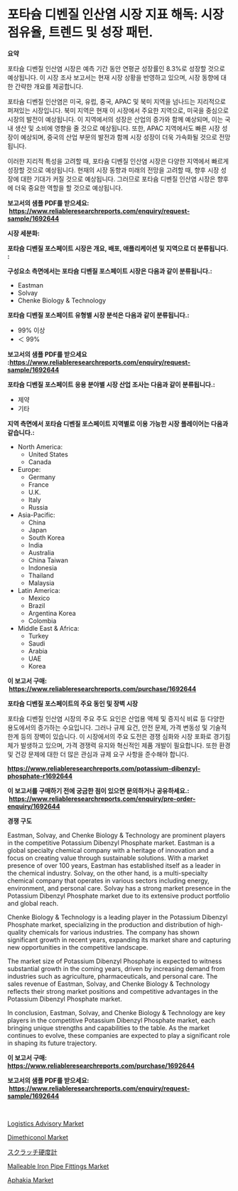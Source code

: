 <p><h1>포타슘 디벤질 인산염 시장 지표 해독: 시장 점유율, 트렌드 및 성장 패턴.</h1></p><p><strong>요약</strong></p>
<p><p>포타슘 디벤질 인산염 시장은 예측 기간 동안 연평균 성장률인 8.3%로 성장할 것으로 예상됩니다. 이 시장 조사 보고서는 현재 시장 상황을 반영하고 있으며, 시장 동향에 대한 간략한 개요를 제공합니다. </p><p>포타슘 디벤질 인산염은 미국, 유럽, 중국, APAC 및 북미 지역을 넘나드는 지리적으로 퍼져있는 시장입니다. 북미 지역은 현재 이 시장에서 주요한 지역으로, 미국을 중심으로 시장의 발전이 예상됩니다. 이 지역에서의 성장은 산업의 증가와 함께 예상되며, 이는 국내 생산 및 소비에 영향을 줄 것으로 예상됩니다. 또한, APAC 지역에서도 빠른 시장 성장이 예상되며, 중국의 산업 부문의 발전과 함께 시장 성장이 더욱 가속화될 것으로 전망됩니다. </p><p>이러한 지리적 특성을 고려할 때, 포타슘 디벤질 인산염 시장은 다양한 지역에서 빠르게 성장할 것으로 예상됩니다. 현재의 시장 동향과 미래의 전망을 고려할 때, 향후 시장 성장에 대한 기대가 커질 것으로 예상됩니다. 그러므로 포타슘 디벤질 인산염 시장은 향후에 더욱 중요한 역할을 할 것으로 예상됩니다.</p></p>
<p><strong>보고서의 샘플 PDF를 받으세요: &nbsp;<a href="https://www.reliableresearchreports.com/enquiry/request-sample/1692644">https://www.reliableresearchreports.com/enquiry/request-sample/1692644</a></strong></p>
<p><strong>시장 세분화:</strong></p>
<p><strong> 포타슘 디벤질 포스페이트 시장은 개요, 배포, 애플리케이션 및 지역으로 더 분류됩니다. :</strong></p>
<p><strong>구성요소 측면에서는 포타슘 디벤질 포스페이트 시장은 다음과 같이 분류됩니다.:</strong></p>
<p><ul><li>Eastman</li><li>Solvay</li><li>Chenke Biology & Technology</li></ul></p>
<p><strong> 포타슘 디벤질 포스페이트 유형별 시장 분석은 다음과 같이 분류됩니다.:</strong></p>
<p><ul><li>99% 이상</li><li>＜ 99%</li></ul></p>
<p><strong>보고서의 샘플 PDF를 받으세요 :<a href="https://www.reliableresearchreports.com/enquiry/request-sample/1692644">https://www.reliableresearchreports.com/enquiry/request-sample/1692644</a></strong></p>
<p><strong> 포타슘 디벤질 포스페이트 응용 분야별 시장 산업 조사는 다음과 같이 분류됩니다.:</strong></p>
<p><ul><li>제약</li><li>기타</li></ul></p>
<p><strong>지역 측면에서 포타슘 디벤질 포스페이트 지역별로 이용 가능한 시장 플레이어는 다음과 같습니다.:</strong></p>
<p><ul>
    <li>
        North America:
        <ul>
            <li>United States</li>
            <li>Canada</li>
        </ul>
    </li>
    <li>
        Europe:
        <ul>
            <li>Germany</li>
            <li>France</li>
            <li>U.K.</li>
            <li>Italy</li>
            <li>Russia</li>
        </ul>
    </li>
    <li>
        Asia-Pacific:
        <ul>
            <li>China</li>
            <li>Japan</li>
            <li>South Korea</li>
            <li>India</li>
            <li>Australia</li>
            <li>China Taiwan</li>
            <li>Indonesia</li>
            <li>Thailand</li>
            <li>Malaysia</li>
        </ul>
    </li>
    <li>
        Latin America:
        <ul>
            <li>Mexico</li>
            <li>Brazil</li>
            <li>Argentina Korea</li>
            <li>Colombia</li>
        </ul>
    </li>
    <li>
        Middle East & Africa:
        <ul>
            <li>Turkey</li>
            <li>Saudi</li>
            <li>Arabia</li>
            <li>UAE</li>
            <li>Korea</li>
        </ul>
    </li>
    </ul></p>
<p><strong>이 보고서 구매: &nbsp;<a href="https://www.reliableresearchreports.com/purchase/1692644">https://www.reliableresearchreports.com/purchase/1692644</a></strong></p>
<p><strong>포타슘 디벤질 포스페이트의 주요 동인 및 장벽 시장</strong></p>
<p><p>포타슘 디벤질 인산염 시장의 주요 주도 요인은 산업용 액체 및 증지식 비료 등 다양한 용도에서의 증가하는 수요입니다. 그러나 규제 요건, 안전 문제, 가격 변동성 및 기술적 한계 등의 장벽이 있습니다. 이 시장에서의 주요 도전은 경쟁 심화와 시장 포화로 경기침체가 발생하고 있으며, 가격 경쟁력 유지와 혁신적인 제품 개발이 필요합니다. 또한 환경 및 건강 문제에 대한 더 많은 관심과 규제 요구 사항을 준수해야 합니다.</p></p>
<p><strong><a href="https://www.reliableresearchreports.com/potassium-dibenzyl-phosphate-r1692644">https://www.reliableresearchreports.com/potassium-dibenzyl-phosphate-r1692644</a></strong></p>
<p><strong>이 보고서를 구매하기 전에 궁금한 점이 있으면 문의하거나 공유하세요.: &nbsp;<a href="https://www.reliableresearchreports.com/enquiry/pre-order-enquiry/1692644">https://www.reliableresearchreports.com/enquiry/pre-order-enquiry/1692644</a></strong></p>
<p><strong>경쟁 구도</strong></p>
<p><p>Eastman, Solvay, and Chenke Biology & Technology are prominent players in the competitive Potassium Dibenzyl Phosphate market. Eastman is a global specialty chemical company with a heritage of innovation and a focus on creating value through sustainable solutions. With a market presence of over 100 years, Eastman has established itself as a leader in the chemical industry. Solvay, on the other hand, is a multi-specialty chemical company that operates in various sectors including energy, environment, and personal care. Solvay has a strong market presence in the Potassium Dibenzyl Phosphate market due to its extensive product portfolio and global reach.</p><p>Chenke Biology & Technology is a leading player in the Potassium Dibenzyl Phosphate market, specializing in the production and distribution of high-quality chemicals for various industries. The company has shown significant growth in recent years, expanding its market share and capturing new opportunities in the competitive landscape.</p><p>The market size of Potassium Dibenzyl Phosphate is expected to witness substantial growth in the coming years, driven by increasing demand from industries such as agriculture, pharmaceuticals, and personal care. The sales revenue of Eastman, Solvay, and Chenke Biology & Technology reflects their strong market positions and competitive advantages in the Potassium Dibenzyl Phosphate market.</p><p>In conclusion, Eastman, Solvay, and Chenke Biology & Technology are key players in the competitive Potassium Dibenzyl Phosphate market, each bringing unique strengths and capabilities to the table. As the market continues to evolve, these companies are expected to play a significant role in shaping its future trajectory.</p></p>
<p><strong>이 보고서 구매: &nbsp; <a href="https://www.reliableresearchreports.com/purchase/1692644">https://www.reliableresearchreports.com/purchase/1692644</a></strong></p>
<p><strong>보고서의 샘플 PDF를 받으세요: &nbsp;<a href="https://www.reliableresearchreports.com/enquiry/request-sample/1692644">https://www.reliableresearchreports.com/enquiry/request-sample/1692644</a></strong><strong></strong></p>
<p>&nbsp;</p>
<p><p><a href="https://github.com/moyahfrancoestellec51j635wcx/Market-Research-Report-List-2/blob/main/logistics-advisory-market.md">Logistics Advisory Market</a></p><p><a href="https://www.linkedin.com/pulse/dimethiconol-market-comprehensive-report-its-share-amp-5rmfe?trackingId=Ns2bcjg5DEPoYOCy7VvQ7A%3D%3D">Dimethiconol Market</a></p><p><a href="https://github.com/lily-u-genius/Market-Research-Report-List-1/blob/main/661607025660.md">スクラッチ硬度計</a></p><p><a href="https://www.linkedin.com/pulse/malleable-iron-pipe-fittings-market-offer-valuable-insights-va9de?trackingId=MbReRiJ75zSi06P0N%2BSWQQ%3D%3D">Malleable Iron Pipe Fittings Market</a></p><p><a href="https://github.com/suaretopek9/Market-Research-Report-List-2/blob/main/aphakia-market.md">Aphakia Market</a></p></p>